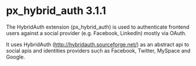 # px_hybrid_auth 3.1.1
The HybridAuth extension (px_hybrid_auth) is used to authenticate frontend users against a social provider (e.g. Facebook, LinkedIn) mostly via OAuth.

It uses HybridAuth (http://hybridauth.sourceforge.net/) as an abstract api to social apis and identities providers such as Facebook, Twitter, MySpace and Google.
